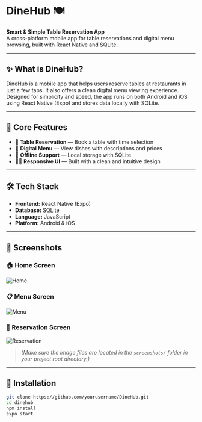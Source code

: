 # DineHub 🍽  
**Smart & Simple Table Reservation App**  
A cross-platform mobile app for table reservations and digital menu browsing, built with React Native and SQLite.

---

## ✨ What is DineHub?

DineHub is a mobile app that helps users reserve tables at restaurants in just a few taps. It also offers a clean digital menu viewing experience. Designed for simplicity and speed, the app runs on both Android and iOS using React Native (Expo) and stores data locally with SQLite.

---

## 🔑 Core Features

- 📅 **Table Reservation** — Book a table with time selection  
- 🧾 **Digital Menu** — View dishes with descriptions and prices  
- 📱 **Offline Support** — Local storage with SQLite  
- 🧑‍🎨 **Responsive UI** — Built with a clean and intuitive design  

---

## 🛠 Tech Stack

- **Frontend:** React Native (Expo)  
- **Database:** SQLite  
- **Language:** JavaScript  
- **Platform:** Android & iOS  

---

## 📸 Screenshots

### 🏠 Home Screen  
![Home](screenshots/home.png)

### 📋 Menu Screen  
![Menu](screenshots/menu.png)

### 📆 Reservation Screen  
![Reservation](screenshots/reservation.png)

> *(Make sure the image files are located in the `screenshots/` folder in your project root directory.)*

---

## 🔧 Installation

```bash
git clone https://github.com/yourusername/DineHub.git
cd dinehub
npm install
expo start
